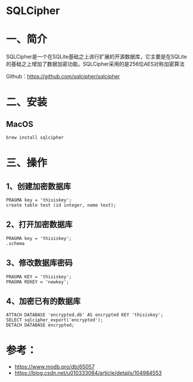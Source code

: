 # SQLCipher



# 一、简介

SQLCipher是一个在SQLite基础之上进行扩展的开源数据库，它主要是在SQLite的基础之上增加了数据加密功能。SQLCipher采用的是256位AES对称加密算法

Github：https://github.com/sqlcipher/sqlcipher



# 二、安装

## MacOS

```bash
brew install sqlcipher
```

# 三、操作

## 1、创建加密数据库

```sqlite
PRAGMA key = 'thisiskey';
create table test (id integer, name text);
```

## 2、打开加密数据库

```sqlite
PRAGMA key = 'thisiskey';
.schema
```

## 3、修改数据库密码

```sqlite
PRAGMA KEY = 'thisiskey';
PRAGMA REKEY = 'newkey';
```

## 4、加密已有的数据库

```sqlite
ATTACH DATABASE 'encrypted.db' AS encrypted KEY 'thisiskey';
SELECT sqlcipher_export('encrypted');
DETACH DATABASE encrypted;
```

# 参考：

- https://www.modb.pro/db/65057
- https://blog.csdn.net/u010333084/article/details/104984553